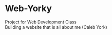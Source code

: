 # Web-Yorky
 Project for Web Development Class  
 Building a website that is all about me (Caleb York)
